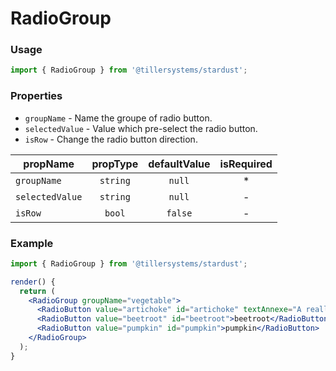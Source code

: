 # RadioGroup

### Usage

```jsx
import { RadioGroup } from '@tillersystems/stardust';
```

<!-- STORY -->

### Properties

- `groupName` - Name the groupe of radio button.
- `selectedValue` - Value which pre-select the radio button.
- `isRow` - Change the radio button direction.

| propName        | propType | defaultValue | isRequired |
| --------------- | :------: | :----------: | :--------: |
| `groupName`     | `string` |    `null`    |     \*     |
| `selectedValue` | `string` |    `null`    |     -      |
| `isRow`         |  `bool`  |   `false`    |     -      |

### Example

```jsx
import { RadioGroup } from '@tillersystems/stardust';

render() {
  return (
    <RadioGroup groupName="vegetable">
      <RadioButton value="artichoke" id="artichoke" textAnnexe="A really tasty green vegetable">artichoke</RadioButton>
      <RadioButton value="beetroot" id="beetroot">beetroot</RadioButton>
      <RadioButton value="pumpkin" id="pumpkin">pumpkin</RadioButton>
    </RadioGroup>
  );
}
```
